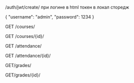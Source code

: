/auth/jwt/create/ при логине в html токен в локал сторедж

{
    "username": "admin",
    "password": 1234
}

GET /courses/

GET /courses/{id}/

GET /attendance/

GET /attendance/{id}/

GET/grades/

GET/grades/{id}/
